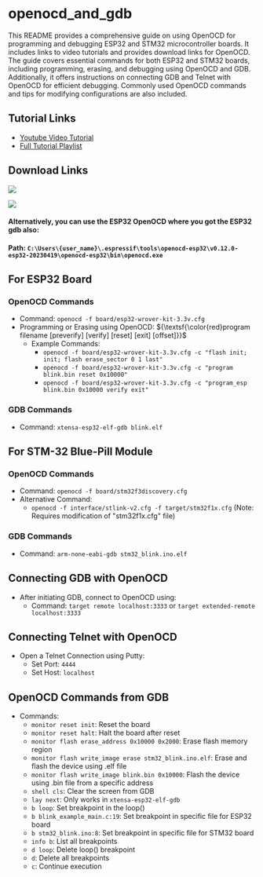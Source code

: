 # openocd_and_gdb
This README provides a comprehensive guide on using OpenOCD for programming and debugging ESP32 and STM32 microcontroller boards. It includes links to video tutorials and provides download links for OpenOCD. The guide covers essential commands for both ESP32 and STM32 boards, including programming, erasing, and debugging using OpenOCD and GDB. Additionally, it offers instructions on connecting GDB and Telnet with OpenOCD for efficient debugging. Commonly used OpenOCD commands and tips for modifying configurations are also included.


## Tutorial Links
- [Youtube Video Tutorial](https://www.youtube.com/watch?v=_1u7IOnivnM)
- [Full Tutorial Playlist](https://www.youtube.com/watch?v=qWqlkCLmZoE&list=PLERTijJOmYrDiiWd10iRHY0VRHdJwUH4g)

## Download Links
[![](https://img.shields.io/badge/OpenOCD-blue?style=for-the-badge)](https://gnutoolchains.com/arm-eabi/openocd/)

[![](https://img.shields.io/badge/STM32_GDB-blue?style=for-the-badge)](https://developer.arm.com/downloads/-/gnu-rm)
</br>
#### Alternatively, you can use the ESP32 OpenOCD where you got the ESP32 gdb also:
#### Path: `C:\Users\{user_name}\.espressif\tools\openocd-esp32\v0.12.0-esp32-20230419\openocd-esp32\bin\openocd.exe`

##  For ESP32 Board 
### OpenOCD Commands
- Command: `openocd -f board/esp32-wrover-kit-3.3v.cfg`
- Programming or Erasing using OpenOCD: 
${\textsf{\color{red}program filename [preverify] [verify] [reset] [exit] [offset]}}$
  - Example Commands:
    - `openocd -f board/esp32-wrover-kit-3.3v.cfg -c "flash init; init; flash erase_sector 0 1 last"`
    - `openocd -f board/esp32-wrover-kit-3.3v.cfg -c "program blink.bin reset 0x10000"`
    - `openocd -f board/esp32-wrover-kit-3.3v.cfg -c "program_esp blink.bin 0x10000 verify exit"`
### GDB Commands
- Command: `xtensa-esp32-elf-gdb blink.elf`

## For STM-32 Blue-Pill Module
### OpenOCD Commands
- Command: `openocd -f board/stm32f3discovery.cfg`
- Alternative Command:
  - `openocd -f interface/stlink-v2.cfg -f target/stm32f1x.cfg` (Note: Requires modification of "stm32f1x.cfg" file)
### GDB Commands
- Command: `arm-none-eabi-gdb stm32_blink.ino.elf`

## Connecting GDB with OpenOCD
- After initiating GDB, connect to OpenOCD using:
  - Command: `target remote localhost:3333` or `target extended-remote localhost:3333`

## Connecting Telnet with OpenOCD
- Open a Telnet Connection using Putty:
  - Set Port: `4444`
  - Set Host: `localhost`

## OpenOCD Commands from GDB
- Commands:
  - `monitor reset init`: Reset the board
  - `monitor reset halt`: Halt the board after reset
  - `monitor flash erase_address 0x10000 0x2000`: Erase flash memory region
  - `monitor flash write_image erase stm32_blink.ino.elf`: Erase and flash the device using .elf file
  - `monitor flash write_image blink.bin 0x10000`: Flash the device using .bin file from a specific address
  - `shell cls`: Clear the screen from GDB
  - `lay next`: Only works in `xtensa-esp32-elf-gdb`
  - `b loop`: Set breakpoint in the loop()
  - `b blink_example_main.c:19`: Set breakpoint in specific file for ESP32 board
  - `b stm32_blink.ino:8`: Set breakpoint in specific file for STM32 board
  - `info b`: List all breakpoints
  - `d loop`: Delete loop() breakpoint
  - `d`: Delete all breakpoints
  - `c`: Continue execution
